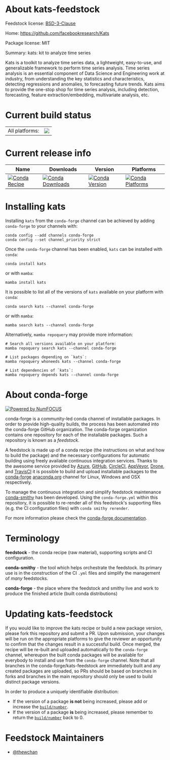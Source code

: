 About kats-feedstock
====================

Feedstock license: [BSD-3-Clause](https://github.com/conda-forge/kats-feedstock/blob/main/LICENSE.txt)

Home: https://github.com/facebookresearch/Kats

Package license: MIT

Summary: kats: kit to analyze time series

Kats is a toolkit to analyze time series data, a lightweight, easy-to-use,
 and generalizable framework to perform time series analysis. Time series
 analysis is an essential component of Data Science and Engineering work at
 industry, from understanding the key statistics and characteristics,
 detecting regressions and anomalies, to forecasting future trends. Kats
 aims to provide the one-stop shop for time series analysis, including
 detection, forecasting, feature extraction/embedding, multivariate
 analysis, etc.


Current build status
====================


<table><tr><td>All platforms:</td>
    <td>
      <a href="https://dev.azure.com/conda-forge/feedstock-builds/_build/latest?definitionId=13713&branchName=main">
        <img src="https://dev.azure.com/conda-forge/feedstock-builds/_apis/build/status/kats-feedstock?branchName=main">
      </a>
    </td>
  </tr>
</table>

Current release info
====================

| Name | Downloads | Version | Platforms |
| --- | --- | --- | --- |
| [![Conda Recipe](https://img.shields.io/badge/recipe-kats-green.svg)](https://anaconda.org/conda-forge/kats) | [![Conda Downloads](https://img.shields.io/conda/dn/conda-forge/kats.svg)](https://anaconda.org/conda-forge/kats) | [![Conda Version](https://img.shields.io/conda/vn/conda-forge/kats.svg)](https://anaconda.org/conda-forge/kats) | [![Conda Platforms](https://img.shields.io/conda/pn/conda-forge/kats.svg)](https://anaconda.org/conda-forge/kats) |

Installing kats
===============

Installing `kats` from the `conda-forge` channel can be achieved by adding `conda-forge` to your channels with:

```
conda config --add channels conda-forge
conda config --set channel_priority strict
```

Once the `conda-forge` channel has been enabled, `kats` can be installed with `conda`:

```
conda install kats
```

or with `mamba`:

```
mamba install kats
```

It is possible to list all of the versions of `kats` available on your platform with `conda`:

```
conda search kats --channel conda-forge
```

or with `mamba`:

```
mamba search kats --channel conda-forge
```

Alternatively, `mamba repoquery` may provide more information:

```
# Search all versions available on your platform:
mamba repoquery search kats --channel conda-forge

# List packages depending on `kats`:
mamba repoquery whoneeds kats --channel conda-forge

# List dependencies of `kats`:
mamba repoquery depends kats --channel conda-forge
```


About conda-forge
=================

[![Powered by
NumFOCUS](https://img.shields.io/badge/powered%20by-NumFOCUS-orange.svg?style=flat&colorA=E1523D&colorB=007D8A)](https://numfocus.org)

conda-forge is a community-led conda channel of installable packages.
In order to provide high-quality builds, the process has been automated into the
conda-forge GitHub organization. The conda-forge organization contains one repository
for each of the installable packages. Such a repository is known as a *feedstock*.

A feedstock is made up of a conda recipe (the instructions on what and how to build
the package) and the necessary configurations for automatic building using freely
available continuous integration services. Thanks to the awesome service provided by
[Azure](https://azure.microsoft.com/en-us/services/devops/), [GitHub](https://github.com/),
[CircleCI](https://circleci.com/), [AppVeyor](https://www.appveyor.com/),
[Drone](https://cloud.drone.io/welcome), and [TravisCI](https://travis-ci.com/)
it is possible to build and upload installable packages to the
[conda-forge](https://anaconda.org/conda-forge) [anaconda.org](https://anaconda.org/)
channel for Linux, Windows and OSX respectively.

To manage the continuous integration and simplify feedstock maintenance
[conda-smithy](https://github.com/conda-forge/conda-smithy) has been developed.
Using the ``conda-forge.yml`` within this repository, it is possible to re-render all of
this feedstock's supporting files (e.g. the CI configuration files) with ``conda smithy rerender``.

For more information please check the [conda-forge documentation](https://conda-forge.org/docs/).

Terminology
===========

**feedstock** - the conda recipe (raw material), supporting scripts and CI configuration.

**conda-smithy** - the tool which helps orchestrate the feedstock.
                   Its primary use is in the construction of the CI ``.yml`` files
                   and simplify the management of *many* feedstocks.

**conda-forge** - the place where the feedstock and smithy live and work to
                  produce the finished article (built conda distributions)


Updating kats-feedstock
=======================

If you would like to improve the kats recipe or build a new
package version, please fork this repository and submit a PR. Upon submission,
your changes will be run on the appropriate platforms to give the reviewer an
opportunity to confirm that the changes result in a successful build. Once
merged, the recipe will be re-built and uploaded automatically to the
`conda-forge` channel, whereupon the built conda packages will be available for
everybody to install and use from the `conda-forge` channel.
Note that all branches in the conda-forge/kats-feedstock are
immediately built and any created packages are uploaded, so PRs should be based
on branches in forks and branches in the main repository should only be used to
build distinct package versions.

In order to produce a uniquely identifiable distribution:
 * If the version of a package **is not** being increased, please add or increase
   the [``build/number``](https://docs.conda.io/projects/conda-build/en/latest/resources/define-metadata.html#build-number-and-string).
 * If the version of a package **is** being increased, please remember to return
   the [``build/number``](https://docs.conda.io/projects/conda-build/en/latest/resources/define-metadata.html#build-number-and-string)
   back to 0.

Feedstock Maintainers
=====================

* [@thewchan](https://github.com/thewchan/)

